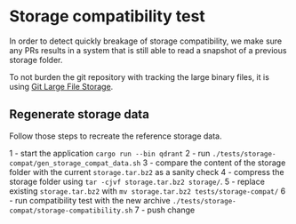 # Storage compatibility test

In order to detect quickly breakage of storage compatibility, we make sure any PRs results in a system that is still able to read a snapshot of a previous storage folder.

To not burden the git repository with tracking the large binary files, it is using [Git Large File Storage](https://git-lfs.github.com/).

## Regenerate storage data

Follow those steps to recreate the reference storage data.

1 - start the application `cargo run --bin qdrant`
2 - run `./tests/storage-compat/gen_storage_compat_data.sh`
3 - compare the content of the storage folder with the current `storage.tar.bz2` as a sanity check
4 - compress the storage folder using `tar -cjvf storage.tar.bz2 storage/`.
5 - replace existing `storage.tar.bz2` with `mv storage.tar.bz2 tests/storage-compat/`
6 - run compatibility test with the new archive `./tests/storage-compat/storage-compatibility.sh`
7 - push change
